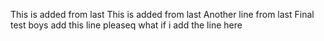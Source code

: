This is added from last
This is added from last
Another line from last
Final test boys
add this line pleaseq what if i add the line here